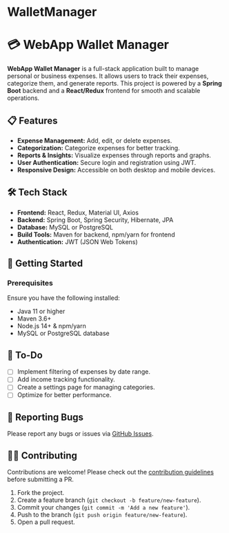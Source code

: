 # WalletManager
# 💳 WebApp Wallet Manager

**WebApp Wallet Manager** is a full-stack application built to manage personal or business expenses. It allows users to track their expenses, categorize them, and generate reports. This project is powered by a **Spring Boot** backend and a **React/Redux** frontend for smooth and scalable operations.

## 📋 Features

- **Expense Management:** Add, edit, or delete expenses.
- **Categorization:** Categorize expenses for better tracking.
- **Reports & Insights:** Visualize expenses through reports and graphs.
- **User Authentication:** Secure login and registration using JWT.
- **Responsive Design:** Accessible on both desktop and mobile devices.

## 🛠️ Tech Stack

- **Frontend:** React, Redux, Material UI, Axios
- **Backend:** Spring Boot, Spring Security, Hibernate, JPA
- **Database:** MySQL or PostgreSQL
- **Build Tools:** Maven for backend, npm/yarn for frontend
- **Authentication:** JWT (JSON Web Tokens)

## 🚀 Getting Started

### Prerequisites

Ensure you have the following installed:

- Java 11 or higher
- Maven 3.6+
- Node.js 14+ & npm/yarn
- MySQL or PostgreSQL database



## 📝 To-Do

- [ ] Implement filtering of expenses by date range.
- [ ] Add income tracking functionality.
- [ ] Create a settings page for managing categories.
- [ ] Optimize for better performance.

## 🐛 Reporting Bugs

Please report any bugs or issues via [GitHub Issues](https://github.com/your-username/webapp-wallet-manager/issues).

## 🧑‍💻 Contributing

Contributions are welcome! Please check out the [contribution guidelines](CONTRIBUTING.md) before submitting a PR.

1. Fork the project.
2. Create a feature branch (`git checkout -b feature/new-feature`).
3. Commit your changes (`git commit -m 'Add a new feature'`).
4. Push to the branch (`git push origin feature/new-feature`).
5. Open a pull request.








